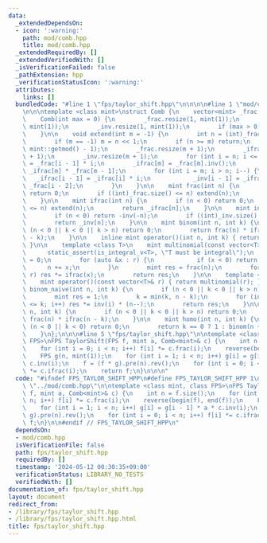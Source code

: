 ```yaml
---
data:
  _extendedDependsOn:
  - icon: ':warning:'
    path: mod/comb.hpp
    title: mod/comb.hpp
  _extendedRequiredBy: []
  _extendedVerifiedWith: []
  _isVerificationFailed: false
  _pathExtension: hpp
  _verificationStatusIcon: ':warning:'
  attributes:
    links: []
  bundledCode: "#line 1 \"fps/taylor_shift.hpp\"\n\n\n\n#line 1 \"mod/comb.hpp\"\n\
    \n\n\ntemplate <class mint>\nstruct Comb {\n    vector<mint> _frac, _ifrac, _inv;\n\
    \    Comb(int max = 0) {\n        _frac.resize(1, mint(1));\n        _ifrac.resize(1,\
    \ mint(1));\n        _inv.resize(1, mint(1));\n        if (max > 0) extend(max);\n\
    \    }\n\n    void extend(int m = -1) {\n        int n = (int)_frac.size();\n\
    \        if (m == -1) m = n << 1;\n        if (n >= m) return;\n        m = min<int>(m,\
    \ mint::getmod() - 1);\n        _frac.resize(m + 1);\n        _ifrac.resize(m\
    \ + 1);\n        _inv.resize(m + 1);\n        for (int i = n; i <= m; i++) _frac[i]\
    \ = _frac[i - 1] * i;\n        _ifrac[m] = _frac[m].inv();\n        _inv[m] =\
    \ _ifrac[m] * _frac[m - 1];\n        for (int i = m; i > n; i--) {\n         \
    \   _ifrac[i - 1] = _ifrac[i] * i;\n            _inv[i - 1] = _ifrac[i - 1] *\
    \ _frac[i - 2];\n        }\n    }\n\n    mint frac(int n) {\n        if (n < 0)\
    \ return 0;\n        if ((int)_frac.size() <= n) extend(n);\n        return _frac[n];\n\
    \    }\n\n    mint ifrac(int n) {\n        if (n < 0) return 0;\n        if ((int)_ifrac.size()\
    \ <= n) extend(n);\n        return _ifrac[n];\n    }\n\n    mint inv(int n) {\n\
    \        if (n < 0) return -inv(-n);\n        if ((int)_inv.size() <= n) extend(n);\n\
    \        return _inv[n];\n    }\n\n    mint binom(int n, int k) {\n        if\
    \ (n < 0 || k < 0 || k > n) return 0;\n        return frac(n) * ifrac(k) * ifrac(n\
    \ - k);\n    }\n\n    inline mint operator()(int n, int k) { return binom(n, k);\
    \ }\n\n    template <class T>\n    mint multinomial(const vector<T>& r) {\n  \
    \      static_assert(is_integral_v<T>, \"T must be integral\");\n        int n\
    \ = 0;\n        for (auto &x : r) {\n            if (x < 0) return 0;\n      \
    \      n += x;\n        }\n        mint res = frac(n);\n        for (auto &x :\
    \ r) res *= ifrac(x);\n        return res;\n    }\n\n    template <class T>\n\
    \    mint operator()(const vector<T>& r) { return multinomial(r); }\n\n    mint\
    \ binom_naive(int n, int k) {\n        if (n < 0 || k < 0 || k > n) return 0;\n\
    \        mint res = 1;\n        k = min(k, n - k);\n        for (int i = 1; i\
    \ <= k; i++) res *= inv(i) * (n--);\n        return res;\n    }\n\n    mint permu(int\
    \ n, int k) {\n        if (n < 0 || k < 0 || k > n) return 0;\n        return\
    \ frac(n) * ifrac(n - k);\n    }\n\n    mint homo(int n, int k) {\n        if\
    \ (n < 0 || k < 0) return 0;\n        return k == 0 ? 1 : binom(n + k - 1, k);\n\
    \    }\n};\n\n\n#line 5 \"fps/taylor_shift.hpp\"\n\ntemplate <class mint, class\
    \ FPS>\nFPS TaylorShift(FPS f, mint a, Comb<mint>& c) {\n    int n = f.size();\n\
    \    for (int i = 0; i < n; i++) f[i] *= c.frac(i);\n    reverse(begin(f), end(f));\n\
    \    FPS g(n, mint(1));\n    for (int i = 1; i < n; i++) g[i] = g[i - 1] * a *\
    \ c.inv(i);\n    f = (f * g).pre(n).rev();\n    for (int i = 0; i < n; i++) f[i]\
    \ *= c.ifrac(i);\n    return f;\n}\n\n\n"
  code: "#ifndef FPS_TAYLOR_SHIFT_HPP\n#define FPS_TAYLOR_SHIFT_HPP 1\n\n#include\
    \ \"../mod/comb.hpp\"\n\ntemplate <class mint, class FPS>\nFPS TaylorShift(FPS\
    \ f, mint a, Comb<mint>& c) {\n    int n = f.size();\n    for (int i = 0; i <\
    \ n; i++) f[i] *= c.frac(i);\n    reverse(begin(f), end(f));\n    FPS g(n, mint(1));\n\
    \    for (int i = 1; i < n; i++) g[i] = g[i - 1] * a * c.inv(i);\n    f = (f *\
    \ g).pre(n).rev();\n    for (int i = 0; i < n; i++) f[i] *= c.ifrac(i);\n    return\
    \ f;\n}\n\n#endif // FPS_TAYLOR_SHIFT_HPP\n"
  dependsOn:
  - mod/comb.hpp
  isVerificationFile: false
  path: fps/taylor_shift.hpp
  requiredBy: []
  timestamp: '2024-05-12 00:30:35+09:00'
  verificationStatus: LIBRARY_NO_TESTS
  verifiedWith: []
documentation_of: fps/taylor_shift.hpp
layout: document
redirect_from:
- /library/fps/taylor_shift.hpp
- /library/fps/taylor_shift.hpp.html
title: fps/taylor_shift.hpp
---
```

